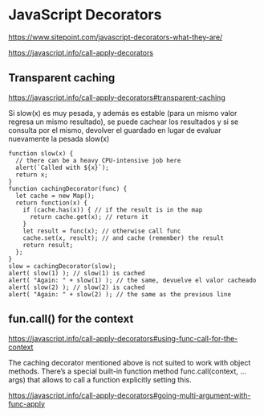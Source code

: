 # JavaScript Decorators

https://www.sitepoint.com/javascript-decorators-what-they-are/

https://javascript.info/call-apply-decorators

## Transparent caching

https://javascript.info/call-apply-decorators#transparent-caching

Si slow(x) es muy pesada, y además es estable (para un mismo valor regresa un mismo resultado), se puede cachear los resultados y si se consulta por el mismo, devolver el guardado en lugar de evaluar nuevamente la pesada slow(x)

```
function slow(x) {
  // there can be a heavy CPU-intensive job here
  alert(`Called with ${x}`);
  return x;
}
function cachingDecorator(func) {
  let cache = new Map();
  return function(x) {
    if (cache.has(x)) { // if the result is in the map
      return cache.get(x); // return it
    }
    let result = func(x); // otherwise call func
    cache.set(x, result); // and cache (remember) the result
    return result;
  };
}
slow = cachingDecorator(slow);
alert( slow(1) ); // slow(1) is cached
alert( "Again: " + slow(1) ); // the same, devuelve el valor cacheado
alert( slow(2) ); // slow(2) is cached
alert( "Again: " + slow(2) ); // the same as the previous line
```

## fun.call() for the context

https://javascript.info/call-apply-decorators#using-func-call-for-the-context

The caching decorator mentioned above is not suited to work with object methods.
There’s a special built-in function method func.call(context, …args) that allows to call a function explicitly setting this.

https://javascript.info/call-apply-decorators#going-multi-argument-with-func-apply
